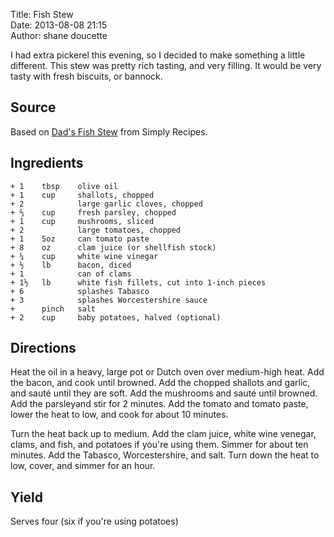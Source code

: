 Title: Fish Stew  
Date: 2013-08-08 21:15  
Author: shane doucette  


I had extra pickerel this evening, so I decided to make something a little different.  This stew was pretty rich tasting, and very filling.  It would be very tasty with fresh biscuits, or bannock. 


## Source
Based on [Dad\'s Fish Stew](http://www.simplyrecipes.com/recipes/dads_fish_stew/) from Simply Recipes.


## Ingredients
~~~~
+ 1    tbsp    olive oil
+ 1    cup     shallots, chopped
+ 2            large garlic cloves, chopped
+ ⅔    cup     fresh parsley, chopped
+ 1    cup     mushrooms, sliced
+ 2            large tomatoes, chopped
+ 1    5oz     can tomato paste
+ 8    oz      clam juice (or shellfish stock)
+ ¼    cup     white wine vinegar
+ ½    lb      bacon, diced
+ 1            can of clams
+ 1½   lb      white fish fillets, cut into 1-inch pieces
+ 6            splashes Tabasco
+ 3            splashes Worcestershire sauce
+      pinch   salt
+ 2    cup     baby potatoes, halved (optional)
~~~~


## Directions
Heat the oil in a heavy, large pot or Dutch oven over medium-high heat.  Add the bacon, and cook until browned.  Add the chopped shallots and garlic, and sauté until they are soft. Add the mushrooms and sauté until browned.  Add the parsleyand stir for 2 minutes.  Add the tomato and tomato paste, lower the heat to low, and cook for about 10 minutes.

Turn the heat back up to medium.  Add the clam juice, white wine venegar, clams, and fish, and potatoes if you\'re using them. Simmer for about ten minutes.  Add the Tabasco, Worcestershire, and salt.  Turn down the heat to low, cover, and simmer for an hour.  


## Yield
Serves four (six if you\'re using potatoes)
